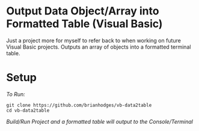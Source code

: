 # Output Data Object/Array into Formatted Table (Visual Basic)
Just a project more for myself to refer back to when working on future Visual Basic projects. Outputs an array of objects into a formatted terminal table.

# Setup
*To Run:*
  ```
  git clone https://github.com/brianhodges/vb-data2table
  cd vb-data2table
  ```
*Build/Run Project and a formatted table will output to the Console/Terminal* 
